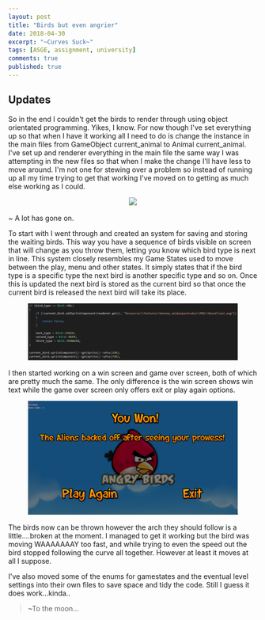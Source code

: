 ```yaml
---
layout: post
title: "Birds but even angrier"
date: 2018-04-30
excerpt: "~Curves Suck~"
tags: [ASGE, assignment, university]
comments: true
published: true
---
```


## Updates

So in the end I couldn't get the birds to render through using object orientated programming. Yikes, I know. For now though I've set everything up so that when I have it working all I need to do is change the instance in the main files
from GameObject current_animal to Animal current_animal. I've set up and renderer everything in the main file the same way I was attempting in the new files so that when I make the change I'll have less to move around. I'm not one for stewing over 
a problem so instead of running up all my time trying to get that working I've moved on to getting as much else working as I could.

<center>
<figure>
        <img src="../assets/img/UpdateAngry.gif">
</figure>
</center>

~ A lot has gone on. 

To start with I went through and created an system for saving and storing the waiting birds. This way you have a sequence of birds visible on screen that will change as you throw them, letting you know which bird type is next in line.
This system closely resembles my Game States used to move between the play, menu and other states. It simply states that if the bird type is a specific type the next bird is another specific type and so on. Once this is updated the next 
bird is stored as the current bird so that once the current bird is released the next bird will take its place.

<center>
<figure>
        <img src="../assets/img/BirdUpdate.png">
</figure>
</center>

I then started working on a win screen and game over screen, both of which are pretty much the same. The only difference is the win screen shows win text while the game over screen only offers exit or play again options.

<center>
<figure>
        <img src="../assets/img/winScreen.png">
</figure>
</center>

The birds now can be thrown however the arch they should follow is a little....broken at the moment. I managed to get it working but the bird was moving WAAAAAAAY too fast, and while trying to even the speed out the bird stopped following the curve 
all together. However at least it moves at all I suppose. 

I've also moved some of the enums for gamestates and the eventual level settings into their own files to save space and tidy the code.
Still I guess it does work...kinda..

>  ~To the moon...

